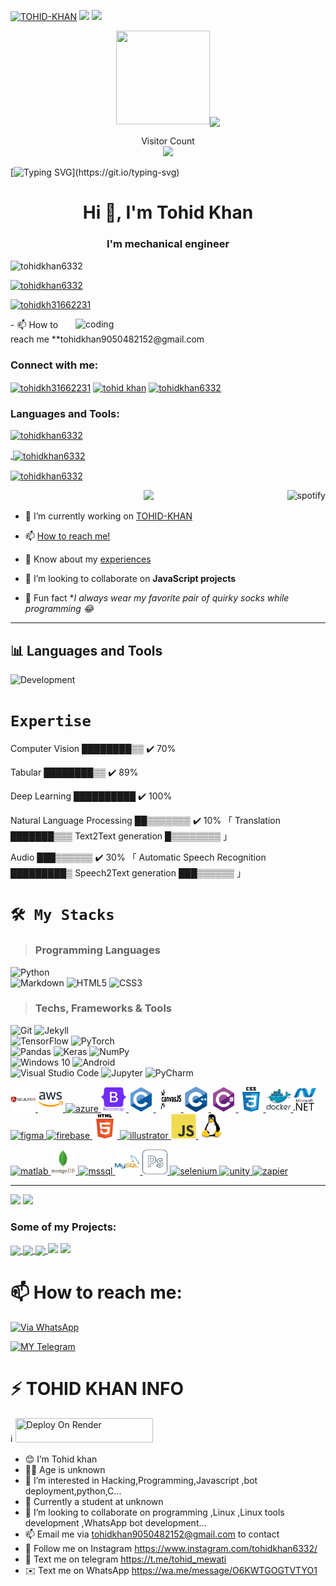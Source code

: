 [![TOHID-KHAN](https://readme-typing-svg.demolab.com?font=Anton&size=30&pause=998&color=008000&background=F7F2F20A&vCenter=true&random=false&width=480&lines=Hello+Everyone%F0%9F%91%8B!;My+Name+is+Tohid+Khan;I+am+a+Self+Learned+Full-Stack+Developer;I+am+from+India-Haryana;Nice+to+Meet+You)](https://github.com/Tohidkhan6332)
<a><img src='https://i.imgur.com/LyHic3i.gif'/></a>
<a><img src='https://i.imgur.com/LyHic3i.gif'/></a>

<p align="center">
  <img src=https://github.com/majidtdeni666/majidtdeni666/blob/main/script/tenor.gif width="150" height="150 <br>
<p align="center"

<img align="center" height="auto"
src="https://cardivo.vercel.app/api?name=𝕄ℝ𝕋𝕆ℍ𝕀𝔻&description=Hi,%20i%27m%20a%20just%20newbie%20programer%20Nice%20to%20meet%20you%20👋&image=https://telegra.ph/file/005849c39bb8d2428a325.jpg?v=4&backgroundColor=%23ecf0f1&github=Tohidkhan6332&pattern=leaf&colorPattern=%23eaeaea"/>

<p align="center"> 
  Visitor Count<br>
  <img src="https://profile-counter.glitch.me/Tohidkhan6332/count.svg" />
</p>



[![Typing SVG](https://readme-typing-svg.demolab.com?font=Young+Serif&pause=1000&color=8FF700&center=true&vCenter=true&random=false&width=435&lines=Hey+I'm+Tohid+Khan;Don't+Forget+To+Follow+Me...)](https://git.io/typing-svg)



<h1 align="center">Hi 👋, I'm Tohid Khan</h1>
<h3 align="center">I'm mechanical engineer</h3>

<p align="left"> <img src="https://komarev.com/ghpvc/?username=tohidkhan6332&label=Profile%20views&color=0e75b6&style=flat" alt="tohidkhan6332" /> </p>

<p align="left"> <a href="https://github.com/ryo-ma/github-profile-trophy"><img src="https://github-profile-trophy.vercel.app/?username=tohidkhan6332" alt="tohidkhan6332" /></a> </p>

<p align="left"> <a href="https://twitter.com/tohidkh31662231" target="blank"><img src="https://img.shields.io/twitter/follow/tohidkh31662231?logo=twitter&style=for-the-badge" alt="tohidkh31662231" /></a> </p>
<img align="right" alt="coding" width="400" src="https://user-images.githubusercontent.com/55389276/140866485-8fb1c876-9a8f-4d6a-98dc-08c4981eaf70.gif">
- 📫 How to reach me **tohidkhan9050482152@gmail.com

<h3 align="left">Connect with me:</h3>
<p align="left">
<a href="https://twitter.com/tohidkh31662231" target="blank"><img align="center" src="https://raw.githubusercontent.com/rahuldkjain/github-profile-readme-generator/master/src/images/icons/Social/twitter.svg" alt="tohidkh31662231" height="30" width="40" /></a>
<a href="https://www.facebook.com/tohidkhan6332" target="blank"><img align="center" src="https://raw.githubusercontent.com/rahuldkjain/github-profile-readme-generator/master/src/images/icons/Social/facebook.svg" alt="tohid khan" height="30" width="40" /></a>
<a href="https://instagram.com/Tohidkhan6332" target="blank"><img align="center" src="https://raw.githubusercontent.com/rahuldkjain/github-profile-readme-generator/master/src/images/icons/Social/instagram.svg" alt="tohidkhan6332" height="30" width="40" /></a>
</p>

<h3 align="left">Languages and Tools:</h3>
<p align="left"> <a href="https://www.11ty.dev/" target="_blank" rel="noreferrer"> <img src="https://gist.githubusercontent.com/vivek32ta/c7f7bf583c1fb1c58d89301ea40f37fd/raw/f4c85cce5790758286b8f155ef9a177710b995df/11ty.svg

<p><img align="left" src="https://github-readme-stats.vercel.app/api/top-langs?username=tohidkhan6332&show_icons=true&locale=en&layout=compact" alt="tohidkhan6332" /></p>

<p>&nbsp;<img align="center" src="https://github-readme-stats.vercel.app/api?username=tohidkhan6332&show_icons=true&locale=en" alt="tohidkhan6332" /></p>

<p><img align="center" src="https://github-readme-streak-stats.herokuapp.com/?user=tohidkhan6332&" alt="tohidkhan6332" /></p>

<img src="https://spotify-github-profile.vercel.app/api/view?uid=31tvn6y7tjpbzwvacw3iitologtq&cover_image=true&theme=default&bar_color=00ff00&bar_color_cover=true" alt="spotify" align="right"/>




<p align="center">
  <a href="https://github.com/DenverCoder1/readme-typing-svg">
    <img src="https://readme-typing-svg.herokuapp.com?font=Time+New+Roman&color=cyan&size=25&center=true&vCenter=true&width=600&height=100&lines=Assalamu+O+Alaikum+Warahmatullah..&hearts;++;Self-taught+Back-End+Developer,;Engineering+Student,;My+Hobby+Is+Coding,;Active+Learner/Researcher,;Love+to+learn+new+stuffs..<3">
  </a>
</p>









- 💫 I’m currently working on [TOHID-KHAN](https://github.com/Tohidkhan6332/TOHID-MD)

- 📫 [How to reach me!](https://github.com/Tohidkhan6332/TOHID-INFO#-how-to-reach-me)

- 📄 Know about my [experiences](https://github.com/tohidkhan6332?tab=repositories)

- 👯 I’m looking to collaborate on **JavaScript projects** 

- 🌱 Fun fact **I always wear my favorite pair of quirky socks while programming 😂*

---

## 📊 Languages and Tools

<img alt="Development" width="400" src="https://media2.giphy.com/media/W9tBvzTXkQopi/giphy.gif?cid=6c09b952xu6syi1fyqfyc04wcfk0qvqe8fd7sop136zxfjyn&ep=v1_internal_gif_by_id&rid=giphy.gif&ct=g" /> </p>


# `Expertise`

Computer Vision
[████████▒▒](https://github.com/Tohidkhan6332) ✔️  70%

Tabular
[████████▒▒](https://github.com/Tohidkhan6332) ✔️  89%

Deep Learning
[██████████](https://github.com/Tohidkhan6332) ✔️  100%


Natural Language Processing
[██▒▒▒▒▒▒▒](https://github.com/Tohidkhan6332) ✔️  10% 「 Translation [███████▒▒▒](https://github.com/Tohidkhan6332)    Text2Text generation [█▒▒▒▒▒▒▒▒](https://github.com/Tohidkhan6332) 」


Audio 
[███▒▒▒▒▒▒](https://github.com/Tohidkhan6332) ✔️  30% 「 Automatic Speech Recognition [█████████▒](https://github.com/Tohidkhan6332) Speech2Text generation [███▒▒▒▒▒▒](https://github.com/Tohidkhan6332) 」




# `🛠 My Stacks`
> ### Programming Languages
  
<div>
<img alt="Python" src="https://img.shields.io/badge/python%20-%2314354C.svg?&style=for-the-badge&logo=python&logoColor=white"/>
</div>

<div>
<img alt="Markdown" src="https://img.shields.io/badge/markdown-%23000000.svg?&style=for-the-badge&logo=markdown&logoColor=white"/>
<img alt="HTML5" src="https://img.shields.io/badge/html5%20-%23E34F26.svg?&style=for-the-badge&logo=html5&logoColor=white"/>
<img alt="CSS3" src="https://img.shields.io/badge/css3%20-%231572B6.svg?&style=for-the-badge&logo=css3&logoColor=white"/>
</div>


> ### Techs, Frameworks & Tools

<div>
  <img alt="Git" src="https://img.shields.io/badge/git%20-%23F05033.svg?&style=for-the-badge&logo=git&logoColor=white"/>
  <img alt="Jekyll" src="https://img.shields.io/badge/JEKYLL-floralwhite?style=for-the-badge&logo=jekyll&logoColor=%23db5a6b">
</div>


<div>
  <img alt="TensorFlow" src="https://img.shields.io/badge/TensorFlow%20-%23FF6F00.svg?&style=for-the-badge&logo=TensorFlow&logoColor=white" />
  <img alt="PyTorch" src="https://img.shields.io/badge/PyTorch%20-%23EE4C2C.svg?&style=for-the-badge&logo=PyTorch&logoColor=white" />
</div>


<div>
  <img alt="Pandas" src="https://img.shields.io/badge/pandas%20-%23150458.svg?&style=for-the-badge&logo=pandas&logoColor=white" />

  <img alt="Keras" src="https://img.shields.io/badge/Keras%20-%23D00000.svg?&style=for-the-badge&logo=Keras&logoColor=white"/>
   
  <img alt="NumPy" src="https://img.shields.io/badge/numpy%20-%23013243.svg?&style=for-the-badge&logo=numpy&logoColor=white" />
</div>

  <!-- <img alt="MySQL" src="https://img.shields.io/badge/MySQL-00000F?style=for-the-badge&logo=mysql&logoColor=white"/> -->

<div>
  <img alt="Windows 10" src="https://img.shields.io/badge/Windows-0078D6?style=for-the-badge&logo=windows&logoColor=white" />
  <!-- <img alt="Ubuntu" src="https://img.shields.io/badge/Ubuntu-E95420?style=for-the-badge&logo=ubuntu&logoColor=white" /> -->
  <img alt="Android" src="https://img.shields.io/badge/Android-3DDC84?style=for-the-badge&logo=android&logoColor=white" />
</div>


<div>
  <img alt="Visual Studio Code" src="https://img.shields.io/badge/Visual%20Studio%20Code-0078d7.svg?&style=for-the-badge&logo=visual-studio-code&logoColor=white"/> 
  <img alt="Jupyter" src="https://img.shields.io/badge/Jupyter%20-%23F37626.svg?&style=for-the-badge&logo=Jupyter&logoColor=white" />
  <!-- <img alt="Tableau" src="https://img.shields.io/badge/Tableau-E97627?style=for-the-badge&logo=Tableau&logoColor=white"/> -->
  <img alt="PyCharm" src="https://img.shields.io/badge/PyCharm-000000.svg?&style=for-the-badge&logo=PyCharm&logoColor=white"/>
</div>


  <!-- <img alt="Django" src="https://img.shields.io/badge/django%20-%23092E20.svg?&style=for-the-badge&logo=django&logoColor=white"/>

  <img alt="Bootstrap" src="https://img.shields.io/badge/bootstrap%20-%23563D7C.svg?&style=for-the-badge&logo=bootstrap&logoColor=white"/>

  <img alt="R Studio" src="https://img.shields.io/badge/RStudio-75AADB?style=for-the-badge&logo=RStudio&logoColor=white"/>

  <img alt="Flask" src="https://img.shields.io/badge/flask%20-%23000.svg?&style=for-the-badge&logo=flask&logoColor=white"/> -->

<p align="left"> 
  <a href="https://angular.io" target="_blank" rel="noreferrer"> 
    <img src="https://raw.githubusercontent.com/devicons/devicon/master/icons/angularjs/angularjs-original-wordmark.svg" alt="angularjs" width="40" height="40"/>
  </a> 
  
  <a href="https://aws.amazon.com" target="_blank" rel="noreferrer"> 
  <img src="https://raw.githubusercontent.com/devicons/devicon/master/icons/amazonwebservices/amazonwebservices-original-wordmark.svg" alt="aws" width="40" height="40"/>
  </a> 
  
  <a href="https://azure.microsoft.com/en-in/" target="_blank" rel="noreferrer"> 
    <img src="https://www.vectorlogo.zone/logos/microsoft_azure/microsoft_azure-icon.svg" alt="azure" width="40" height="40"/>
  </a> 
  <a href="https://getbootstrap.com" target="_blank" rel="noreferrer"> <img src="https://raw.githubusercontent.com/devicons/devicon/master/icons/bootstrap/bootstrap-plain-wordmark.svg" alt="bootstrap" width="40" height="40"/> </a> <a href="https://www.cprogramming.com/" target="_blank" rel="noreferrer"> <img src="https://raw.githubusercontent.com/devicons/devicon/master/icons/c/c-original.svg" alt="c" width="40" height="40"/> </a> <a href="https://canvasjs.com" target="_blank" rel="noreferrer"> <img src="https://raw.githubusercontent.com/Hardik0307/Hardik0307/master/assets/canvasjs-charts.svg" alt="canvasjs" width="40" height="40"/> </a> <a href="https://www.w3schools.com/cpp/" target="_blank" rel="noreferrer"> <img src="https://raw.githubusercontent.com/devicons/devicon/master/icons/cplusplus/cplusplus-original.svg" alt="cplusplus" width="40" height="40"/> </a> <a href="https://www.w3schools.com/cs/" target="_blank" rel="noreferrer"> <img src="https://raw.githubusercontent.com/devicons/devicon/master/icons/csharp/csharp-original.svg" alt="csharp" width="40" height="40"/> </a> <a href="https://www.w3schools.com/css/" target="_blank" rel="noreferrer"> <img src="https://raw.githubusercontent.com/devicons/devicon/master/icons/css3/css3-original-wordmark.svg" alt="css3" width="40" height="40"/> </a> <a href="https://www.docker.com/" target="_blank" rel="noreferrer"> <img src="https://raw.githubusercontent.com/devicons/devicon/master/icons/docker/docker-original-wordmark.svg" alt="docker" width="40" height="40"/> </a> <a href="https://dotnet.microsoft.com/" target="_blank" rel="noreferrer"> <img src="https://raw.githubusercontent.com/devicons/devicon/master/icons/dot-net/dot-net-original-wordmark.svg" alt="dotnet" width="40" height="40"/> </a> <a href="https://www.figma.com/" target="_blank" rel="noreferrer"> <img src="https://www.vectorlogo.zone/logos/figma/figma-icon.svg" alt="figma" width="40" height="40"/> </a> <a href="https://firebase.google.com/" target="_blank" rel="noreferrer"> <img src="https://www.vectorlogo.zone/logos/firebase/firebase-icon.svg" alt="firebase" width="40" height="40"/> </a> <a href="https://www.w3.org/html/" target="_blank" rel="noreferrer"> <img src="https://raw.githubusercontent.com/devicons/devicon/master/icons/html5/html5-original-wordmark.svg" alt="html5" width="40" height="40"/> </a> <a href="https://www.adobe.com/in/products/illustrator.html" target="_blank" rel="noreferrer"> <img src="https://www.vectorlogo.zone/logos/adobe_illustrator/adobe_illustrator-icon.svg" alt="illustrator" width="40" height="40"/> </a> <a href="https://developer.mozilla.org/en-US/docs/Web/JavaScript" target="_blank" rel="noreferrer"> <img src="https://raw.githubusercontent.com/devicons/devicon/master/icons/javascript/javascript-original.svg" alt="javascript" width="40" height="40"/> </a> 

  <a href="https://www.linux.org/" target="_blank" rel="noreferrer"> 
    <img src="https://raw.githubusercontent.com/devicons/devicon/master/icons/linux/linux-original.svg" alt="linux" width="40" height="40"/> 
  </a>

   <a href="https://www.mathworks.com/" target="_blank" rel="noreferrer"> <img src="https://upload.wikimedia.org/wikipedia/commons/2/21/Matlab_Logo.png" alt="matlab" width="40" height="40"/> </a> <a href="https://www.mongodb.com/" target="_blank" rel="noreferrer"> <img src="https://raw.githubusercontent.com/devicons/devicon/master/icons/mongodb/mongodb-original-wordmark.svg" alt="mongodb" width="40" height="40"/> </a> <a href="https://www.microsoft.com/en-us/sql-server" target="_blank" rel="noreferrer"> <img src="https://www.svgrepo.com/show/303229/microsoft-sql-server-logo.svg" alt="mssql" width="40" height="40"/> </a> <a href="https://www.mysql.com/" target="_blank" rel="noreferrer"> <img src="https://raw.githubusercontent.com/devicons/devicon/master/icons/mysql/mysql-original-wordmark.svg" alt="mysql" width="40" height="40"/> </a> <a href="https://www.photoshop.com/en" target="_blank" rel="noreferrer"> <img src="https://raw.githubusercontent.com/devicons/devicon/master/icons/photoshop/photoshop-line.svg" alt="photoshop" width="40" height="40"/> </a> <a href="https://www.selenium.dev" target="_blank" rel="noreferrer"> <img src="https://raw.githubusercontent.com/detain/svg-logos/780f25886640cef088af994181646db2f6b1a3f8/svg/selenium-logo.svg" alt="selenium" width="40" height="40"/> </a> <a href="https://unity.com/" target="_blank" rel="noreferrer"> <img src="https://www.vectorlogo.zone/logos/unity3d/unity3d-icon.svg" alt="unity" width="40" height="40"/> </a> 
    <a href="https://zapier.com" target="_blank" rel="noreferrer"> 
      <img src="https://www.vectorlogo.zone/logos/zapier/zapier-icon.svg" alt="zapier" width="40" height="40"/>
    </a> 
  
  </p>


---

<a><img src='https://i.imgur.com/LyHic3i.gif'/></a>
<a><img src='https://i.imgur.com/LyHic3i.gif'/></a>

<h3>Some of my Projects:</h3>

<a href="https://github.com/tohidkhan6332/TOHID-MD">
  <img height=200 align="center" src="https://github-readme-stats.vercel.app/api/pin/?username=Tohidkhan6332&repo=TOHID-MD&theme=dark&layout=compact&langs_count=8&card_width=320" />
</a>

<a href="https://github.com/tohidkhan6332/TOHID_KHAN-V2">
  <img height=200 align="center" src="https://github-readme-stats.vercel.app/api/pin/?username=Tohidkhan6332&repo=TOHID_KHAN-V2&theme=dark&layout=compact&langs_count=8&card_width=320" />
</a>

<a href="https://github.com/tohidkhan6332/TOHID_KHAN-V9">
  <img height=200 align="center" src="https://github-readme-stats.vercel.app/api/pin/?username=Tohidkhan6332&repo=TOHID_KHAN-V9&theme=dark&layout=compact&langs_count=8&card_width=320" />
</a>
<a><img src='https://i.imgur.com/LyHic3i.gif'/></a>
<a><img src='https://i.imgur.com/LyHic3i.gif'/></a>


# 📫 How to reach me:

[![Via WhatsApp](https://img.shields.io/badge/WhatsApp-25D366?style=for-the-badge&logo=whatsapp&logoColor=white)](https://wa.me/917849917350?text=Hello+𝕄𝕣+𝕋𝕠𝕙𝕚𝕕)

[![MY Telegram](https://img.shields.io/badge/telegram-1b77FF.svg?style=for-the-badge&logo=telegram)](https://t.me/tohid_mewati) 

# ⚡ TOHID KHAN INFO

ℹ️  <a href="https://github.com/Tohidkhan6332/TOHID-INFO/tree/main"><img title="Deploy On Render" src="https://img.shields.io/badge/TOHID INFORMATION-h?color=blue&style=for-the-badge&logo=github" width="220" height="38.45"/></a></p>


- 😊 I’m Tohid khan
- 👦🏻 Age is unknown
- 👀 I’m interested in Hacking,Programming,Javascript ,bot deployment,python,C...
- 🌱 Currently a student at unknown
- 💞️ I’m looking to collaborate on programming ,Linux ,Linux tools development ,WhatsApp bot development...
- 📫 Email me via tohidkhan9050482152@gmail.com to contact
- 🤩 Follow me on Instagram https://www.instagram.com/tohidkhan6332/
- 💬 Text me on telegram https://t.me/tohid_mewati
- ✉️ Text me on WhatsApp https://wa.me/message/O6KWTGOGTVTYO1
























